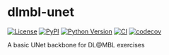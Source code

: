 # dlmbl-unet

[![License](https://img.shields.io/pypi/l/dlmbl-unet.svg?color=green)](https://github.com/dlmbl/dlmbl-unet/raw/main/LICENSE)
[![PyPI](https://img.shields.io/pypi/v/dlmbl-unet.svg?color=green)](https://pypi.org/project/dlmbl-unet)
[![Python Version](https://img.shields.io/pypi/pyversions/dlmbl-unet.svg?color=green)](https://python.org)
[![CI](https://github.com/dlmbl/dlmbl-unet/actions/workflows/ci.yml/badge.svg)](https://github.com/dlmbl/dlmbl-unet/actions/workflows/ci.yml)
[![codecov](https://codecov.io/gh/dlmbl/dlmbl-unet/branch/main/graph/badge.svg)](https://codecov.io/gh/dlmbl/dlmbl-unet)

A basic UNet backbone for DL@MBL exercises
